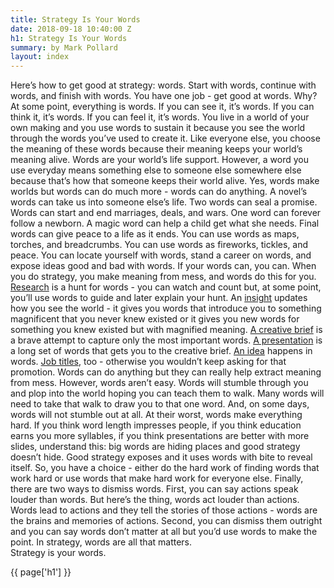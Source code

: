 ```yaml
---
title: Strategy Is Your Words
date: 2018-09-18 10:40:00 Z
h1: Strategy Is Your Words
summary: by Mark Pollard
layout: index
---
```


Here’s how to get good at strategy: words. Start with words, continue with words, and finish with words. You have one job - get good at words.
Why? At some point, everything is words. If you can see it, it’s words. If you can think it, it’s words. If you can feel it, it’s words. 
You live in a world of your own making and you use words to sustain it because you see the world through the words you’ve used to create it. Like everyone else, you choose the meaning of these words because their meaning keeps your world’s meaning alive. Words are your world’s life support. However, a word you use everyday means something else to someone else somewhere else because that’s how that someone keeps their world alive. 
Yes, words make worlds but words can do much more - words can do anything. A novel’s words can take us into someone else’s life. Two words can seal a promise. Words can start and end marriages, deals, and wars. One word can forever follow a newborn. A magic word can help a child get what she needs. Final words can give peace to a life as it ends. 
You can use words as maps, torches, and breadcrumbs. You can use words as fireworks, tickles, and peace. You can locate yourself with words, stand a career on words, and expose ideas good and bad with words.
If your words can, you can.
When you do strategy, you make meaning from mess, and words do this for you. [Research](https://markhpollard.github.io/strategy-articles) is a hunt for words - you can watch and count but, at some point, you’ll use words to guide and later explain your hunt. An [insight](https://markhpollard.github.io/strategy-articles) updates how you see the world - it gives you words that introduce you to something magnificent that you never knew existed or it gives you new words for something you knew existed but with magnified meaning. [A creative brief](https://markhpollard.github.io/strategy-articles) is a brave attempt to capture only the most important words. [A presentation](https://markhpollard.github.io/strategy-articles) is a long set of words that gets you to the creative brief. [An idea](https://markhpollard.github.io/strategy-articles) happens in words. [Job titles](https://markhpollard.github.io/strategy-articles), too - otherwise you wouldn’t keep asking for that promotion. Words can do anything but they can really help extract meaning from mess.
However, words aren’t easy. Words will stumble through you and plop into the world hoping you can teach them to walk. Many words will need to take that walk to draw you to that one word. And, on some days, words will not stumble out at all.
At their worst, words make everything hard. If you think word length impresses people, if you think education earns you more syllables, if you think presentations are better with more slides, understand this: big words are hiding places and good strategy doesn’t hide. Good strategy exposes and it uses words with bite to reveal itself. So, you have a choice - either do the hard work of finding words that work hard or use words that make hard work for everyone else.
Finally, there are two ways to dismiss words. First, you can say actions speak louder than words. But here’s the thing, words act louder than actions. Words lead to actions and they tell the stories of those actions - words are the brains and memories of actions. Second, you can dismiss them outright and you can say words don’t matter at all but you’d use words to make the point. 
In strategy, words are all that matters. 	
Strategy is your words.

{{ page['h1'] }}
